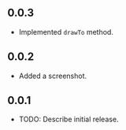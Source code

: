 ## 0.0.3

- Implemented `drawTo` method.

## 0.0.2

- Added a screenshot.

## 0.0.1

- TODO: Describe initial release.
